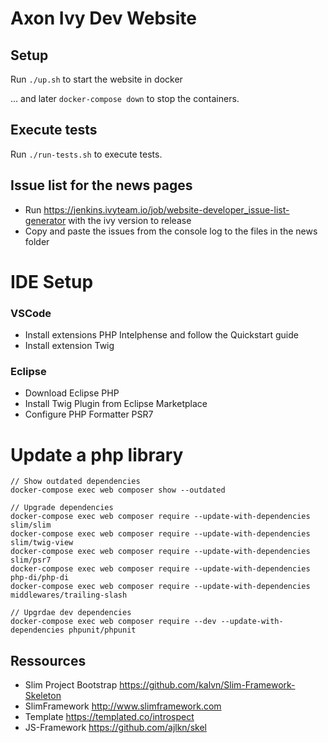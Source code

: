 # Axon Ivy Dev Website

## Setup
  
Run `./up.sh` to start the website in docker
  
... and later `docker-compose down` to stop the containers.

## Execute tests

Run `./run-tests.sh` to execute tests.

## Issue list for the news pages

- Run https://jenkins.ivyteam.io/job/website-developer_issue-list-generator with the ivy version to release
- Copy and paste the issues from the console log to the files in the news folder

# IDE Setup

### VSCode

- Install extensions PHP Intelphense and follow the Quickstart guide
- Install extension Twig

### Eclipse

- Download Eclipse PHP
- Install Twig Plugin from Eclipse Marketplace
- Configure PHP Formatter PSR7

# Update a php library

```
// Show outdated dependencies
docker-compose exec web composer show --outdated

// Upgrade dependencies
docker-compose exec web composer require --update-with-dependencies slim/slim
docker-compose exec web composer require --update-with-dependencies slim/twig-view
docker-compose exec web composer require --update-with-dependencies slim/psr7
docker-compose exec web composer require --update-with-dependencies php-di/php-di
docker-compose exec web composer require --update-with-dependencies middlewares/trailing-slash

// Upgrdae dev dependencies
docker-compose exec web composer require --dev --update-with-dependencies phpunit/phpunit
```

## Ressources

- Slim Project Bootstrap <https://github.com/kalvn/Slim-Framework-Skeleton>
- SlimFramework <http://www.slimframework.com>
- Template <https://templated.co/introspect>
- JS-Framework <https://github.com/ajlkn/skel>
